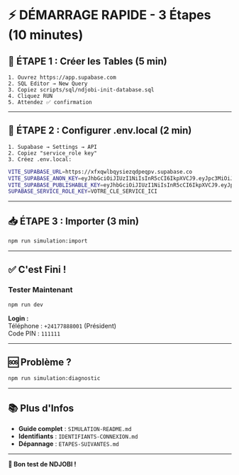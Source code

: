 # ⚡ DÉMARRAGE RAPIDE - 3 Étapes (10 minutes)

## 🎯 ÉTAPE 1 : Créer les Tables (5 min)

```
1. Ouvrez https://app.supabase.com
2. SQL Editor → New Query
3. Copiez scripts/sql/ndjobi-init-database.sql
4. Cliquez RUN
5. Attendez ✅ confirmation
```

---

## 🔑 ÉTAPE 2 : Configurer .env.local (2 min)

```
1. Supabase → Settings → API
2. Copiez "service_role key"
3. Créez .env.local:
```

```bash
VITE_SUPABASE_URL=https://xfxqwlbqysiezqdpeqpv.supabase.co
VITE_SUPABASE_ANON_KEY=eyJhbGciOiJIUzI1NiIsInR5cCI6IkpXVCJ9.eyJpc3MiOiJzdXBhYmFzZSIsInJlZiI6InhmeHF3bGJxeXNpZXpxZHBlcXB2Iiwicm9sZSI6ImFub24iLCJpYXQiOjE3NjAyMDYyNjgsImV4cCI6MjA3NTc4MjI2OH0.0DobXhl43BgOeUMKEmyWyYkM7Iuwc_cBhD7mYCZMO8k
VITE_SUPABASE_PUBLISHABLE_KEY=eyJhbGciOiJIUzI1NiIsInR5cCI6IkpXVCJ9.eyJpc3MiOiJzdXBhYmFzZSIsInJlZiI6InhmeHF3bGJxeXNpZXpxZHBlcXB2Iiwicm9sZSI6ImFub24iLCJpYXQiOjE3NjAyMDYyNjgsImV4cCI6MjA3NTc4MjI2OH0.0DobXhl43BgOeUMKEmyWyYkM7Iuwc_cBhD7mYCZMO8k
SUPABASE_SERVICE_ROLE_KEY=VOTRE_CLE_SERVICE_ICI
```

---

## 📥 ÉTAPE 3 : Importer (3 min)

```bash
npm run simulation:import
```

---

## ✅ C'est Fini !

### Tester Maintenant

```bash
npm run dev
```

**Login :**  
Téléphone : `+24177888001` (Président)  
Code PIN : `111111`

---

## 🆘 Problème ?

```bash
npm run simulation:diagnostic
```

---

## 📚 Plus d'Infos

- **Guide complet** : `SIMULATION-README.md`
- **Identifiants** : `IDENTIFIANTS-CONNEXION.md`
- **Dépannage** : `ETAPES-SUIVANTES.md`

---

**🎯 Bon test de NDJOBI !**
